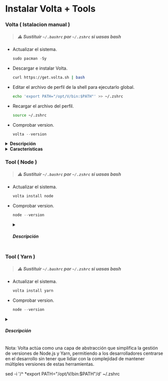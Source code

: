 <h1>Instalar Volta + Tools</h1>
 
### Volta ( Istalacion manual )
> ##### ⚠ Sustituir `~/.bashrc` por `~/.zshrc` si uasas bash
- Actualizar el sistema.
  ```js
  sudo pacman -Sy
  ```
- Descargar e instalar Volta.
  ```bash
  curl https://get.volta.sh | bash
  ```
- Editar el archivo de perfil de la shell para ejecutarlo global.
  ```bash
  echo 'export PATH="/opt/V/bin:$PATH"' >> ~/.zshrc
  ```
- Recargar el archivo del perfil.
  ```bash
  source ~/.zshrc
  ```
- Comprobar version.
  ```js
  volta --version
  ```
<details closed>
    <summary><b>Descripción</b></summary>
    <p>
    Es una herramienta de administración de versiones de Node.js diseñada para simplificar el proceso de manejo de múltiples versiones de Node.js y paquetes globales en entornos de desarrollo. Con Volta, puedes seleccionar una versión de Node.js y dejar de preocuparte por cambiarla manualmente entre proyectos. Permite instalar binarios de paquetes npm en tu cadena de herramientas sin tener que reinstalarlos periódicamente o averiguar por qué han dejado de funcionar.
    </p>
</details>
<details closed>
    <summary><b>Características</b></summary>
    <ul>
    <li>
    Resolución inteligente de versiones: Basándose en los manifiestos de los gestores de paquetes, Volta asegura versiones confiables y consistentes en todos los proyectos.
    </li>
    <li>
    Cambios fluidos entre versiones de Node.js: Permite cambiar entre versiones de Node.js sin modificar las variables de entorno PATH.
    </li>
    <li>
    Soporte para herramientas instaladas globalmente: Integra directamente con npm y yarn, permitiendo gestionar tanto Node.js como los paquetes globales relacionados.
    </li>
    <li>
    Caché inteligente: Mejora el flujo de trabajo de desarrollo al acelerar la carga de paquetes y herramientas.
    </li> 
    <li>
    Compatibilidad con .nvmrc: Soporta el mismo archivo de configuración que NVM, facilitando la transición entre herramientas.
    </li> 
    <li>
    Ambientes reproductibles para colaboradores: Al guardar la versión exacta de Node.js en el package.json, garantiza que todos los colaboradores trabajen con la misma versión, promoviendo la consistencia en equipos de desarrollo distribuidos.
    </li> 
    </ul>
</details>

### Tool ( Node )

> ##### ⚠ Sustituir `~/.bashrc` por `~/.zshrc` si uasas bash

- Actualizar el sistema.
  ```js
  volta install node
  ```
- Comprobar version.
  ```js
  node --version
  ```
  <details closed>
      <summary><h5>Descripción</h5></summary>
      <p>
      Es un entorno de ejecución de JavaScript de alto rendimiento y de código abierto. Se utiliza para ejecutar código JavaScript fuera de un navegador web, permitiendo el desarrollo de aplicaciones de servidor, scripts y herramientas de línea de comandos.
      </p>
  </details>

### Tool ( Yarn )

> ##### ⚠ Sustituir `~/.bashrc` por `~/.zshrc` si uasas bash

- Actualizar el sistema.
  ```js
  volta install yarn
  ```
- Comprobar version.
  ```js
  node --version
  ```

<details closed>
    <summary><h5>Descripción</h5></summary>
    <p>
    Es un administrador de paquetes de JavaScript alternativo a npm. Ofrece mejoras en términos de velocidad, seguridad y simplicidad en comparación con npm. Al igual que Node.js.
    </p>
</details>

Nota: Volta actúa como una capa de abstracción que simplifica la gestión de versiones de Node.js y Yarn, permitiendo a los desarrolladores centrarse en el desarrollo sin tener que lidiar con la complejidad de mantener múltiples versiones de estas herramientas.

sed -i '/^ \*export PATH="\/opt\/V\/bin:$PATH"/d' ~/.zshrc

<!--
Agregar alias en la terminal para ajusta la imagen a la caja del neofetch

alias neofetch="neofetch --size none"
--!>
